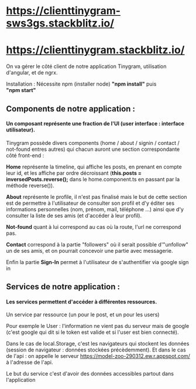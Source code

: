 # <a href="https://clienttinygram-sws3gs.stackblitz.io/">https://clienttinygram-sws3gs.stackblitz.io/</a>
# <a href="https://clienttinygram.stackblitz.io/">https://clienttinygram.stackblitz.io/</a>


On va gérer le côté client de notre application Tinygram, utilisation d'angular, et de ngrx. 

Installation : 
Nécessite npm (installer node)
**"npm install"** puis <br>
**"npm start"**



## Components de notre application : 

#### Un composant représente une fraction de l'UI (user interface : interface utilisateur). 

Tinygram possède divers components (home / about / signin / contact / not-found entres autres) qui chacun auront une section correspondante côté front-end : 

**Home** représente la timeline, qui affiche les posts, en prenant en compte leur id, et les affiche par ordre décroissant (**this.posts = inversedPosts.reverse();** dans le home.component.ts en passant par la méthode reverse()). 


**About** représente le profile, il n'est pas finalisé mais le but de cette section est de permettre à l'utilisateur de consulter son profil et 
d'y éditer ses informations personnelles (nom, prénom, mail, téléphone ...) ainsi que d'y consulter la liste de ses amis (et d'accéder à leur profil). 

**Not-found** quant à lui correspond au cas où la route, l'url ne correspond pas. 

**Contact** correspond à la partie "followers" où il serait possible d'"unfollow" un de ses amis, et on pourrait concevoir une partie avec messagerie. 

Enfin la partie **Sign-In** permet à l'utilisateur de s'authentifier via google sign in 



## Services de notre application : 

#### Les services permettent d'accéder à différentes ressources. 

Un service par ressource (un pour le post, et un pour les users) 

Pour exemple le User : l'information ne vient pas du serveur mais de google (c'est google qui dit si le token est valide et si l'user est bien connecté). 

Dans le cas de local.Storage, c'est les navigateurs qui stockent les données (session de navigateur : données stockées précèdemment). 
Et dans le cas de l'api : on appelle le serveur  <a target="_blank" href="https://model-zoo-290312.ew.r.appspot.com/"> https://model-zoo-290312.ew.r.appspot.com/</a> à l'adresse de l'api. 

Le but du service c'est d'avoir des données accessibles partout dans l'application 




